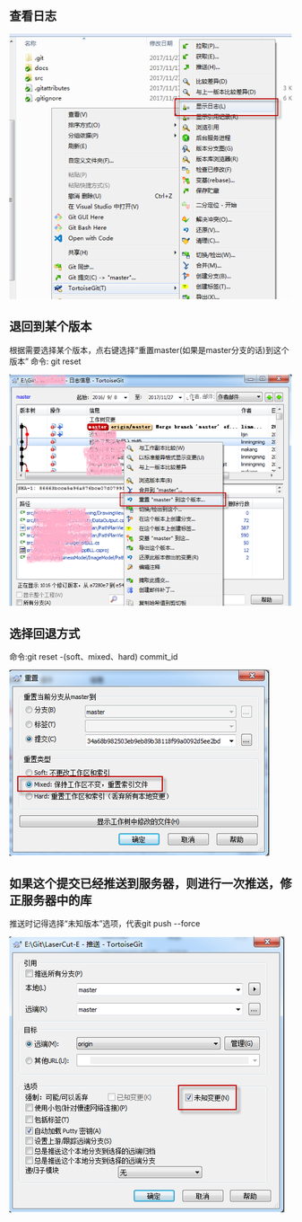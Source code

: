 ## 查看日志
![查看日志](./img/撤销提交-1.查看日志.png)

## 退回到某个版本
根据需要选择某个版本，点右键选择“重置master(如果是master分支的话)到这个版本”
命令: git reset

![退回到某个版本](./img/撤销提交-2.回退到某个版本.png)

## 选择回退方式
命令:git reset -(soft、mixed、hard) commit_id

![选择回退方式](./img/撤销提交-3.选择回退方式.png)

## 如果这个提交已经推送到服务器，则进行一次推送，修正服务器中的库

推送时记得选择“未知版本”选项，代表git push --force

![提交到服务器](./img/撤销提交-4.如果已提交到服务器则推送到服务器.png)
